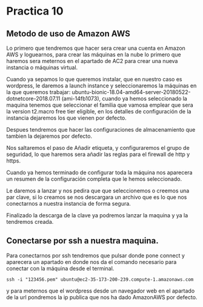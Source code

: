 # Practica 10

## Metodo de uso de Amazon AWS 

Lo primero que tendremos que hacer sera crear una cuenta en Amazon AWS y loguearnos, para crear las máquinas en la nube lo primero que haremos sera meternos en el apartado de AC2
para crear una nueva instancia o máquinas virtual.

Cuando ya sepamos lo que queremos instalar, que en nuestro caso es wordpress, le daremos a launch instance y seleccionaremos la máquinas en la que queremos trabajar:
ubuntu-bionic-18.04-amd64-server-20180522-dotnetcore-2018.07.11 (ami-14fb1073), cuando ya hemos seleccionado la maquina tenemos que seleccionar el familia que vamosa emplear
que sera la version t2.macro free tier eligible, en los detalles de configuración de la instancia dejaremos los que vienen por defecto.

Despues tendremos que hacer las configuraciones de almacenamiento que tambien la dejaremos por defecto.

Nos saltaremos el paso de Añadir etiqueta, y configuraremos el grupo de seguridad, lo que haremos sera añadir las reglas para el firewall de http y https.

Cuando ya hemos terminado de configurar toda la máquina nos aparecera un resumen de la configuración completa que le hemos seleccionado.

Le daremos a lanzar y nos pedira que que seleccionemos o creemos una par clave, si lo creamos se nos descargara un archivo que es lo que nos conectarnos a nuestra instancia
de forma segura.

Finalizado la descarga de la clave ya podremos lanzar la maquina y ya la tendremos creada.

## Conectarse por ssh a nuestra maquina.

Para conectarnos por ssh tendremos que pulsar donde pone connect y aparecera un apartado en donde nos da el comando necesario para conectar con la máquina desde el terminal.

```
ssh -i "123456.pem" ubuntu@ec2-35-173-200-239.compute-1.amazonaws.com
```
y para meternos que el wordpress desde un navegador web en el apartado de la url pondremos la ip publica que nos ha dado AmazonAWS por defecto.




